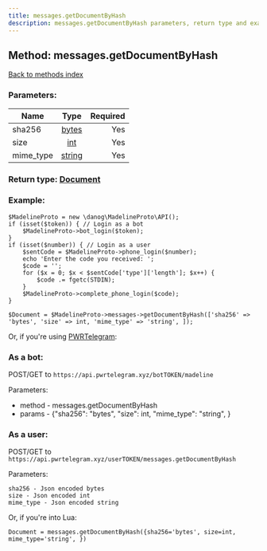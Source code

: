 ```yaml
---
title: messages.getDocumentByHash
description: messages.getDocumentByHash parameters, return type and example
---
```

## Method: messages.getDocumentByHash  
[Back to methods index](index.md)


### Parameters:

| Name     |    Type       | Required |
|----------|:-------------:|---------:|
|sha256|[bytes](../types/bytes.md) | Yes|
|size|[int](../types/int.md) | Yes|
|mime\_type|[string](../types/string.md) | Yes|


### Return type: [Document](../types/Document.md)

### Example:


```
$MadelineProto = new \danog\MadelineProto\API();
if (isset($token)) { // Login as a bot
    $MadelineProto->bot_login($token);
}
if (isset($number)) { // Login as a user
    $sentCode = $MadelineProto->phone_login($number);
    echo 'Enter the code you received: ';
    $code = '';
    for ($x = 0; $x < $sentCode['type']['length']; $x++) {
        $code .= fgetc(STDIN);
    }
    $MadelineProto->complete_phone_login($code);
}

$Document = $MadelineProto->messages->getDocumentByHash(['sha256' => 'bytes', 'size' => int, 'mime_type' => 'string', ]);
```

Or, if you're using [PWRTelegram](https://pwrtelegram.xyz):

### As a bot:

POST/GET to `https://api.pwrtelegram.xyz/botTOKEN/madeline`

Parameters:

* method - messages.getDocumentByHash
* params - {"sha256": "bytes", "size": int, "mime_type": "string", }



### As a user:

POST/GET to `https://api.pwrtelegram.xyz/userTOKEN/messages.getDocumentByHash`

Parameters:

```
sha256 - Json encoded bytes
size - Json encoded int
mime_type - Json encoded string

```

Or, if you're into Lua:

```
Document = messages.getDocumentByHash({sha256='bytes', size=int, mime_type='string', })
```

